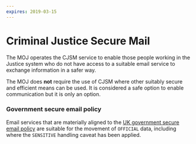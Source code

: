 ```yaml
---
expires: 2019-03-15
---
```

# Criminal Justice Secure Mail

The MOJ operates the CJSM service to enable those people working in the Justice system who do not have access to a suitable email service to exchange information in a safer way.

The MOJ does **not** require the use of CJSM where other suitably secure and efficient means can be used. It is considered a safe option to enable communication but it is only an option.

### Government secure email policy

Email services that are materially aligned to the [UK government secure email policy](https://www.gov.uk/guidance/securing-government-email) are suitable for the movement of `OFFICIAL` data, including where the `SENSITIVE` handling caveat has been applied.
